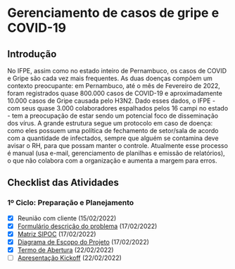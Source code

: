 # Gerenciamento de casos de gripe e COVID-19

## Introdução
No IFPE, assim como no estado inteiro de Pernambuco, os casos de COVID e Gripe são cada vez mais frequentes. As duas doenças compõem um contexto preocupante: em Pernambuco, até o mês de Fevereiro de 2022, foram registrados quase 800.000 casos de COVID-19 e aproximadamente 10.000 casos de Gripe causada pelo H3N2. Dado esses dados, o IFPE - com seus quase 3.000 colaboradores espalhados pelos 16 campi no estado - tem a preocupação de estar sendo um potencial foco de disseminação dos vírus. A grande estrutura segue um protocolo em caso de doença: como eles possuem uma política de fechamento de setor/sala de acordo com a quantidade de infectados, sempre que alguém se contamina deve avisar o RH, para que possam manter o controle. Atualmente esse processo é manual (usa e-mail, gerenciamento de planilhas e emissão de relatórios), o que não colabora com a organização e aumenta a margem para erros.

## Checklist das Atividades
### 1º Ciclo: Preparação e Planejamento
- [x] Reunião com cliente (15/02/2022)
- [x] [Formulário descrição do problema](/SGE/descricao-problema.md) (17/02/2022)
- [x] [Matriz SIPOC](/PGP/matriz-sipoc.pdf) (17/02/2022)
- [x] [Diagrama de Escopo do Projeto](/GPN/diagrama-escopo.pdf) (17/02/2022)
- [x] [Termo de Abertura](/PGP/termo-de-abertura.pdf) (22/02/2022)
- [ ] [Apresentação Kickoff](/SGE/kickoff-apresentacao.pdf) (22/02/2022)
